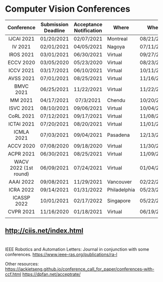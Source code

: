 # Computer Vision Conferences


|      Conference       | Submission Deadline | Acceptance Notification | Where        | When       | Link                                                |
| :-------------------: | :-----------------: | :---------------------: | ------------ | ---------- | --------------------------------------------------- |
|      IJCAI 2021       |     01/20/2021      |       02/07/2021        | Montreal     | 08/21/2021 | https://ijcai-21.org/                               |
|        IV 2021        |     02/01/2021      |       04/05/2021        | Nagoya       | 07/11/2021 | https://2021.ieee-iv.org/                           |
|       IROS 2021       |     03/01/2021      |       06/30/2021        | Virtual      | 09/27/2021 | https://www.iros2021.org                            |
|       ECCV 2020       |     03/05/2020      |       05/23/2020        | Virtual      | 08/23/2020 | https://eccv2020.eu/                                |
|       ICCV 2021       |     03/17/2021      |       06/10/2021        | Virtual      | 10/11/2021 | http://iccv2021.thecvf.com/                         |
|       AVSS 2021       |     07/01/2021      |       08/25/2021        | Virtual      | 11/16/2021 | http://www.avss2021.org/                            |
|       BMVC 2021       |     06/25/2021      |       11/22/2021        | Virtual      | 11/22/2021 | http://www.bmvc2021.com/                            |
|        MM 2021        |     04/17/2021      |        07/3/2021        | Chendu       | 10/20/2021 | https://2021.acmmm.org/                             |
|       ISVC 2021       |     08/10/2021      |       09/06/2021        | Virtual      | 10/04/2021 | https://www.isvc.net/                               |
|       CoRL 2021       |     07/12/2021      |       09/17/2021        | Virtual      | 11/08/2021 | https://www.robot-learning.org/home                 |
|      ICTAI 2021       |     07/20/2021      |       08/20/2021        | Virtual      | 11/01/2021 | https://ictai.computer.org/                         |
|      ICMLA 2021       |     07/03/2021      |       09/04/2021        | Pasadena     | 12/13/2021 | https://www.icmla-conference.org/icmla21/index.html |
|       ACCV 2020       |     07/08/2020      |       09/18/2020        | Virtual      | 11/30/2021 | https://accv2020.github.io/index.html               |
|       ACPR 2021       |     06/30/2021      |       08/25/2021        | Virtual      | 11/09/2021 | http://brain.korea.ac.kr/acpr/importantdate.php     |
| WACV 2022 (1st round) |     06/09/2021      |       07/24/2021        | Virtual      | 01/04/2022 | http://wacv2022.thecvf.com/home                     |
|       AAAI 2022       |     09/08/2021      |       11/29/2021        | Vancouver    | 02/22/2022 | https://aaai.org/Conferences/AAAI-22/               |
|       ICRA 2022       |     09/14/2021      |       01/31/2022        | Philadelphia | 05/23/2022 | https://www.icra2022.org/                           |
|      ICASSP 2022      |     10/01/2021      |       02/17/2022        | Singapore    | 05/22/2022 | https://2022.ieeeicassp.org/important-dates/        |
|       CVPR 2021       |     11/16/2020      |       01/18/2021        | Virtual      | 06/19/2021 | http://cvpr2021.thecvf.com/                         |
|                       |                     |                         |              |            |                                                     |


http://ciis.net/index.html 
---
# 

IEEE Robotics and Automation Letters: Journal in conjunction with some conferences. https://www.ieee-ras.org/publications/ra-l

Other resources: 
https://jackietseng.github.io/conference_call_for_paper/conferences-with-ccf.html
https://dpfan.net/acceptrate/
